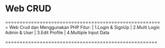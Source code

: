 # Web CRUD
=======================================================
Web Crud dan Menggunakan PHP
Fitur:
| 1.Login & SignUp
| 2.Multi Login Admin & User
| 3.Edit Profile
| 4.Multiple Input Data
  
=====================================================
